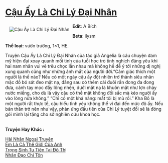 <a href="https://utruyen.com/cau-ay-la-chi-ly-dai-nhan/6089/" title="Cậu Ấy Là Chi Lý Đại Nhân"><h1>Cậu Ấy Là Chi Lý Đại Nhân</h1></a><div style="display:table"><img align="right" style="float: left; padding: 10px;" src="https://utruyen.com/images/story/200x260/cau-ay-la-chi-ly-dai-nhan.jpg" alt="Cậu Ấy Là Chi Lý Đại Nhân"><b>Edit</b>: A Bích<p></p><b>Beta</b>: ilysm<p></p><b>Thể loại:</b> vườn trường, 1×1, HE.<p></p>Truyện Cậu Ấy Là Chi Lý Đại Nhân của tác giả Angelia là câu chuyện đam mỹ hiện đại xoay quanh mối tình của tuổi học trò tinh nghịch đáng yêu khi hai nam nhân vui vẻ trêu chọc lẫn nhau mà không hề để ý tới những dị nghị xung quanh cũng như những ánh mắt của người đời.“Cảm giác thích một người là thế nào? Nếu có một ngày cậu ấy đột nhiên trở thành siêu nhân mặc đồ bó sát đeo mặt nạ, đằng sau có thêm cái đuôi rắn đong đa đong đưa, cánh tay mọc đầy lông nhện, dưới mặt nạ là khuôn mặt như lợn chảy nước miếng, cho dù là vậy cậu có thể mặt không đổi sắc mà kéo người ấy vào lòng nữa không.” “Chỉ có một khả năng: mắt tôi bị mù rồi.” Kha Bố là một người rất thực tế, cậu hiểu tình yêu không thể vĩ đại đến mức độ ấy. Nếu bản thân trở nên như vậy, phản ứng đầu tiên của Chi Lý tuyệt đối sẽ là đóng gói mình lại tặng cho sở nghiên cứu khoa học.</div><p><br><b>Truyện Hay Khác :</b></p><a href="https://utruyen.com/hai-nhan-ngoai-truyen/22439/" alt="Hải Nhân Ngoại Truyện">Hải Nhân Ngoại Truyện</a><br/><a href="https://www.flickr.com/photos/184340401@N07/48788461008/" alt="Em Là Cả Thế Giới Của Anh">Em Là Cả Thế Giới Của Anh</a><br/><a href="https://github.com/quanluxury/truyenhot/tree/master/truyenhay/18473/" alt="Trọng Sinh Tu Tiên Tại Đô Thị">Trọng Sinh Tu Tiên Tại Đô Thị</a><br/><a href="https://github.com/quanluxury/truyenhot/tree/master/truyenhay/7973/" alt="Nhân Đạo Chí Tôn">Nhân Đạo Chí Tôn</a><br/>